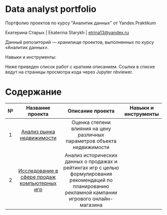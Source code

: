# Data analyst portfolio
Портфолио проектов по курсу "Аналитик данных" от Yandex.Praktikum

Екатерина Старых | Ekaterina Starykh | etrina13@yandex.ru

Данный репозиторий — хранилище проектов, выполненных по курсу «Аналитик данных».

Навыки и инструменты: 

Ниже приведен список работ с кратким описанием. Ссылки в списке ведут на страницы просмотра кода через Jupyter nbviewer.

# Содержание

| № | Название проекта  | Описание проекта   | Навыки и инструменты |
| :---:   | :---: | :---: |:---: |
| 1 | [Анализ рынка недвижимости](https://github.com/EtrinaS/data_analyst_portfolio/blob/main/projects/YP_3_flats_.ipynb)   | Оценка степени влияния на цену различных параметров объекта недвижимости  |
| 2 | [Исследование в сфере продаж компьютерных игр](https://github.com/EtrinaS/data_analyst_portfolio/blob/main/projects/YP_5_games_.ipynb) | Анализ исторических данных о продажах и рейтингах игр с целью формулирования рекомендаций по планированию рекламной кампании игрового онлайн-магазина|
